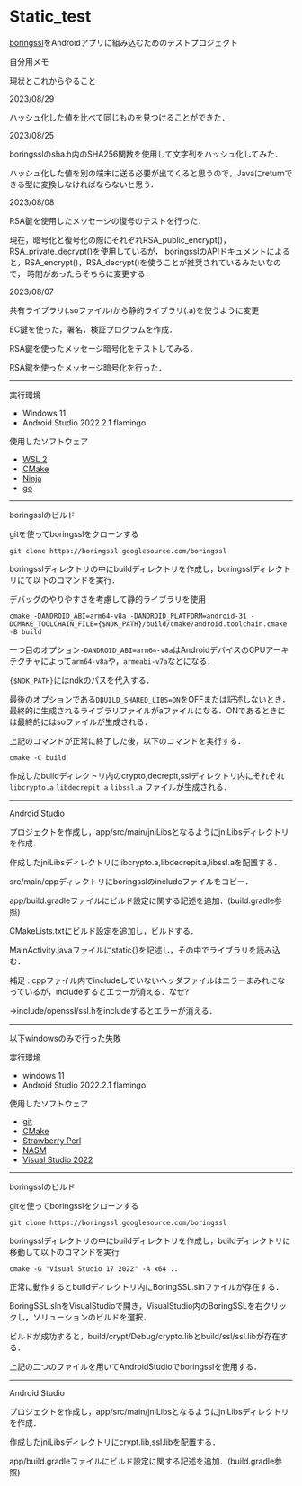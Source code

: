 # Static_test

[boringssl](https://boringssl.googlesource.com/boringssl)をAndroidアプリに組み込むためのテストプロジェクト

自分用メモ

現状とこれからやること

2023/08/29

ハッシュ化した値を比べて同じものを見つけることができた．

2023/08/25

boringsslのsha.h内のSHA256関数を使用して文字列をハッシュ化してみた．

ハッシュ化した値を別の端末に送る必要が出てくると思うので，Javaにreturnできる型に変換しなければならないと思う．

2023/08/08

RSA鍵を使用したメッセージの復号のテストを行った．

現在，暗号化と復号化の際にそれぞれRSA_public_encrypt()，RSA_private_decrypt()を使用しているが，
boringsslのAPIドキュメントによると，RSA_encrypt()，RSA_decrypt()を使うことが推奨されているみたいなので，
時間があったらそちらに変更する．

2023/08/07

共有ライブラリ(.soファイル)から静的ライブラリ(.a)を使うように変更

EC鍵を使った，署名，検証プログラムを作成．

RSA鍵を使ったメッセージ暗号化をテストしてみる．

RSA鍵を使ったメッセージ暗号化を行った．

---

実行環境

- Windows 11
- Android Studio 2022.2.1 flamingo

使用したソフトウェア

- [WSL 2](https://learn.microsoft.com/ja-jp/windows/wsl/)
- [CMake](https://cmake.org/)
- [Ninja](https://ninja-build.org/)
- [go](https://golang.org/dl/)

---

boringsslのビルド

gitを使ってboringsslをクローンする

`git clone https://boringssl.googlesource.com/boringssl`

boringsslディレクトリの中にbuildディレクトリを作成し，boringsslディレクトリにて以下のコマンドを実行．

デバッグのやりやすさを考慮して静的ライブラリを使用

`cmake -DANDROID_ABI=arm64-v8a -DANDROID_PLATFORM=android-31 -DCMAKE_TOOLCHAIN_FILE={$NDK_PATH}/build/cmake/android.toolchain.cmake -B build  `

一つ目のオプション`-DANDROID_ABI=arm64-v8a`はAndroidデバイスのCPUアーキテクチャによって`arm64-v8a`や，`armeabi-v7a`などになる．

`{$NDK_PATH}`にはndkのパスを代入する．

最後のオプションである`DBUILD_SHARED_LIBS=ON`をOFFまたは記述しないとき，最終的に生成されるライブラリファイルがaファイルになる．ONであるときには最終的にはsoファイルが生成される．

上記のコマンドが正常に終了した後，以下のコマンドを実行する．

`cmake -C build`

作成したbuildディレクトリ内のcrypto,decrepit,sslディレクトリ内にそれぞれ `libcrypto.a` `libdecrepit.a` `libssl.a` ファイルが生成される．

---

Android Studio

プロジェクトを作成し，app/src/main/jniLibsとなるようにjniLibsディレクトリを作成．

作成したjniLibsディレクトリにlibcrypto.a,libdecrepit.a,libssl.aを配置する．

src/main/cppディレクトリにboringsslのincludeファイルをコピー．

app/build.gradleファイルにビルド設定に関する記述を追加．(build.gradle参照)

CMakeLists.txtにビルド設定を追加し，ビルドする．

MainActivity.javaファイルにstatic{}を記述し，その中でライブラリを読み込む．

補足 : cppファイル内でincludeしていないヘッダファイルはエラーまみれになっているが，includeするとエラーが消える．なぜ?

→include/openssl/ssl.hをincludeするとエラーが消える．

---

以下windowsのみで行った失敗

実行環境

- windows 11
- Android Studio 2022.2.1 flamingo

使用したソフトウェア

- [git](https://git-scm.com/)
- [CMake](https://cmake.org/)
- [Strawberry Perl](https://strawberryperl.com/)
- [NASM](https://www.nasm.us/)
- [Visual Studio 2022](https://visualstudio.microsoft.com/ja/)

---

boringsslのビルド

gitを使ってboringsslをクローンする

`git clone https://boringssl.googlesource.com/boringssl`

boringsslディレクトリの中にbuildディレクトリを作成し，buildディレクトリに移動して以下のコマンドを実行

`cmake -G "Visual Studio 17 2022" -A x64 ..`

正常に動作するとbuildディレクトリ内にBoringSSL.slnファイルが存在する．

BoringSSL.slnをVisualStudioで開き，VisualStudio内のBoringSSLを右クリックし，ソリューションのビルドを選択．

ビルドが成功すると，build/crypt/Debug/crypto.libとbuild/ssl/ssl.libが存在する．

上記の二つのファイルを用いてAndroidStudioでboringsslを使用する．

---

Android Studio

プロジェクトを作成し，app/src/main/jniLibsとなるようにjniLibsディレクトリを作成．

作成したjniLibsディレクトリにcrypt.lib,ssl.libを配置する．

app/build.gradleファイルにビルド設定に関する記述を追加．(build.gradle参照) 
